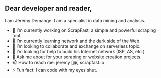 ## Dear developer and reader,

I am Jérémy Demange. I am a specialist in data mining and analysis.

- 🔭 I’m currently working on ScrapFast, a simple and powerful scraping tool.
- 🌱 I’m currently learning network and the dark side of the Web.
- 👯 I’m looking to collaborate and exchange on serverless topic.
- 🤔 I’m looking for help to build his Internet network (ISP, AS, etc.)
- 💬 Ask me about for your scraping or website creation projects.
- 📫 How to reach me: jeremy [@] scrapfast.io
- ⚡ Fun fact: I can code with my eyes shut.
